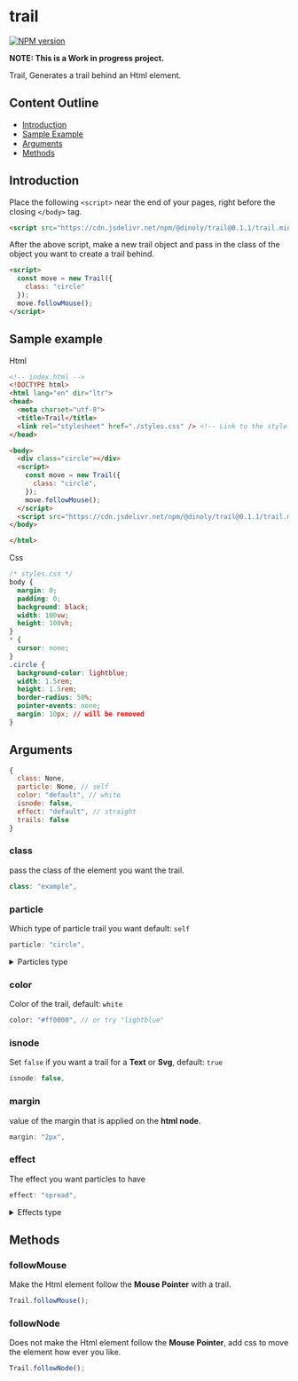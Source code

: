 # trail
[![NPM version](https://img.shields.io/npm/v/@dinoly/trail?color=blue)](https://www.npmjs.com/package/@dinoly/trail)

**NOTE: This is a Work in progress project.**

Trail, Generates a trail behind an Html element.

## Content Outline
- [Introduction](#introduction)
- [Sample Example](#sample-example)
- [Arguments](#arguments)
- [Methods](#methods)

## Introduction
Place the following `<script>` near the end of your pages, right before the closing `</body>` tag.

```html
<script src="https://cdn.jsdelivr.net/npm/@dinoly/trail@0.1.1/trail.min.js" crossorigin="anonymous"></script>
```
After the above script, make a new trail object and pass in the class of the object you want to create a trail behind.
```html
<script>
  const move = new Trail({
    class: "circle"
  });
  move.followMouse();
</script>
```

## Sample example
Html
```html
<!-- index.html -->
<!DOCTYPE html>
<html lang="en" dir="ltr">
<head>
  <meta charset="utf-8">
  <title>Trail</title>
  <link rel="stylesheet" href="./styles.css" /> <!-- Link to the style sheet with circle's custom styling  -->
</head>

<body>
  <div class="circle"></div>
  <script>
    const move = new Trail({
      class: "circle",
    });
    move.followMouse();
  </script>
  <script src="https://cdn.jsdelivr.net/npm/@dinoly/trail@0.1.1/trail.min.js" crossorigin="anonymous"></script>
</body>

</html>
```
Css
```css
/* styles.css */
body {
  margin: 0;
  padding: 0;
  background: black;
  width: 100vw;
  height: 100vh;
}
* {
  cursor: none;
}
.circle {
  background-color: lightblue;
  width: 1.5rem;
  height: 1.5rem;
  border-radius: 50%;
  pointer-events: none;
  margin: 10px; // will be removed
}
```


## Arguments
```js
{
  class: None,
  particle: None, // self
  color: "default", // white
  isnode: false,
  effect: "default", // straight
  trails: false
}
```

### class
pass the class of the element you want the trail.
```js
class: "example",
```

### particle
Which type of particle trail you want default: `self`
```js
particle: "circle",
```
<details>
<summary>Particles type</summary>

  + "circle"
  + "triangle"
  + "square"
</details>

### color
Color of the trail, default: `white`
```js
color: "#ff0000", // or try "lightblue"
```

### isnode
Set `false` if you want a trail for a **Text** or **Svg**, default: `true`
```js
isnode: false,
```

### margin
value of the margin that is applied on the **html node**.
```js
margin: "2px",
```

### effect
The effect you want particles to have
```js
effect: "spread",
```
<details>
<summary>Effects type</summary>

  + "spread"
</details>

## Methods
### followMouse
Make the Html element follow the **Mouse Pointer** with a trail.
```js
Trail.followMouse();
```

### followNode
Does not make the Html element follow the **Mouse Pointer**, add css to move the element how ever you like.
```js
Trail.followNode();
```
